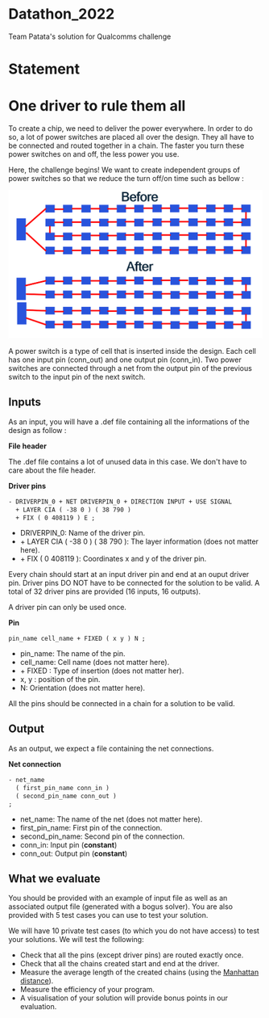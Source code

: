 # Datathon_2022
Team Patata's solution for Qualcomms challenge

# Statement
# One driver to rule them all 

To create a chip, we need to deliver the power everywhere. In order to do so, a lot of power switches are placed all over the design. They all have to be connected and routed together in a chain. The faster you turn these power switches on and off, the less power you use.

Here, the challenge begins! We want to create independent groups of power switches so that we reduce the turn off/on time such as bellow :

![Alt text](./doc/cluster.png "Cluster example")


A power switch is a type of cell that is inserted inside the design. Each cell has one input pin (conn_out) and one output pin (conn_in). Two power switches are connected through a net from the output pin of the previous switch to the input pin of the next switch.

## Inputs 
As an input, you will have a .def file containing all the informations of the design as follow :

**File header**

The .def file contains a lot of unused data in this case. We don't have to care about the file header.

**Driver pins**
```
- DRIVERPIN_0 + NET DRIVERPIN_0 + DIRECTION INPUT + USE SIGNAL
  + LAYER CIA ( -38 0 ) ( 38 790 )
  + FIX ( 0 408119 ) E ;
```

- DRIVERPIN_0: Name of the driver pin.
- \+ LAYER CIA ( -38 0 ) ( 38 790 ): The layer information (does not matter here).
- \+ FIX ( 0 408119 ): Coordinates x and y of the driver pin.

Every chain should start at an input driver pin and end at an ouput driver pin. Driver pins DO NOT have to be connected for the solution to be valid. A total of 32 driver pins are provided (16 inputs, 16 outputs).

A driver pin can only be used once.

**Pin**
```
pin_name cell_name + FIXED ( x y ) N ;
```

- pin_name: The name of the pin.
- cell_name: Cell name (does not matter here).
- \+ FIXED : Type of insertion (does not matter her).
- x, y : position of the pin.
- N: Orientation (does not matter here).

All the pins should be connected in a chain for a solution to be valid.

## Output
As an output, we expect a file containing the net connections.

**Net connection**
```
- net_name
  ( first_pin_name conn_in )
  ( second_pin_name conn_out )
;
```
- net_name: The name of the net (does not matter here).
- first_pin_name: First pin of the connection.
- second_pin_name: Second pin of the connection.
- conn_in: Input pin (**constant**)
- conn_out: Output pin (**constant**)

## What we evaluate

You should be provided with an example of input file as well as an associated output file (generated with a bogus solver). You are also provided with 5 test cases you can use to test your solution.

We will have 10 private test cases (to which you do not have access) to test your solutions. We will test the following:

- Check that all the pins (except driver pins) are routed exactly once.
- Check that all the chains created start and end at the driver.
- Measure the average length of the created chains (using the [Manhattan distance](https://en.wikipedia.org/wiki/Taxicab_geometry)).
- Measure the efficiency of your program. 
- A visualisation of your solution will provide bonus points in our evaluation.
